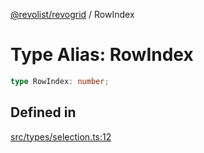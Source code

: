 [@revolist/revogrid](README.md) / RowIndex

# Type Alias: RowIndex

```ts
type RowIndex: number;
```

## Defined in

[src/types/selection.ts:12](https://github.com/revolist/revogrid/blob/93978cbf92b3c4002586c5528517b1ce86d856d9/src/types/selection.ts#L12)
